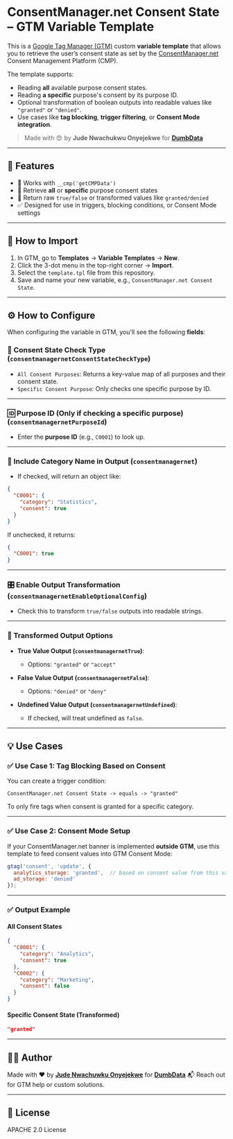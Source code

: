 # ConsentManager.net Consent State – GTM Variable Template

This is a [Google Tag Manager (GTM)](https://tagmanager.google.com/) custom **variable template** that allows you to retrieve the user’s consent state as set by the [ConsentManager.net](https://www.consentmanager.net/) Consent Management Platform (CMP).

The template supports:

* Reading **all** available purpose consent states.
* Reading **a specific** purpose's consent by its purpose ID.
* Optional transformation of boolean outputs into readable values like `"granted"` or `"denied"`.
* Use cases like **tag blocking**, **trigger filtering**, or **Consent Mode integration**.

> Made with 😍 by **Jude Nwachukwu Onyejekwe** for **[DumbData](https://www.dumbdata.co)**

---

## 📆 Features

* 🧹 Works with `__cmp('getCMPData')`
* 🔎 Retrieve **all** or **specific** purpose consent states
* 🧪 Return raw `true/false` or transformed values like `granted/denied`
* ✅ Designed for use in triggers, blocking conditions, or Consent Mode settings

---

## 🚀 How to Import

1. In GTM, go to **Templates** → **Variable Templates** → **New**.
2. Click the 3-dot menu in the top-right corner → **Import**.
3. Select the `template.tpl` file from this repository.
4. Save and name your new variable, e.g., `ConsentManager.net Consent State`.

---

## ⚙️ How to Configure

When configuring the variable in GTM, you'll see the following **fields**:

### 📍 Consent State Check Type (`consentmanagernetConsentStateCheckType`)

* `All Consent Purposes`: Returns a key-value map of all purposes and their consent state.
* `Specific Consent Purpose`: Only checks one specific purpose by ID.

---

### 🆔 Purpose ID (Only if checking a specific purpose) (`consentmanagernetPurposeId`)

* Enter the **purpose ID** (e.g., `C0001`) to look up.

---

### 📂 Include Category Name in Output (`consentmanagernet`)

* If checked, will return an object like:

```json
{
  "C0001": {
    "category": "Statistics",
    "consent": true
  }
}
```

If unchecked, it returns:

```json
{
  "C0001": true
}
```

---

### 🎛 Enable Output Transformation (`consentmanagernetEnableOptionalConfig`)

* Check this to transform `true/false` outputs into readable strings.

---

### 🧰 Transformed Output Options

* **True Value Output (`consentmanagernetTrue`)**:

  * Options: `"granted"` or `"accept"`
* **False Value Output (`consentmanagernetFalse`)**:

  * Options: `"denied"` or `"deny"`
* **Undefined Value Output (`consentmanagernetUndefined`)**:

  * If checked, will treat undefined as `false`.

---

## 💡 Use Cases

### ✅ Use Case 1: Tag Blocking Based on Consent

You can create a trigger condition:

```text
ConsentManager.net Consent State -> equals -> "granted"
```

To only fire tags when consent is granted for a specific category.

---

### ✅ Use Case 2: Consent Mode Setup

If your ConsentManager.net banner is implemented **outside GTM**, use this template to feed consent values into GTM Consent Mode:

```js
gtag('consent', 'update', {
  analytics_storage: 'granted',  // based on consent value from this variable
  ad_storage: 'denied'
});
```

---

### ✅ Output Example

#### All Consent States

```json
{
  "C0001": {
    "category": "Analytics",
    "consent": true
  },
  "C0002": {
    "category": "Marketing",
    "consent": false
  }
}
```

#### Specific Consent State (Transformed)

```json
"granted"
```

---

## 👨‍💻 Author

Made with ❤️ by **[Jude Nwachuwku Onyejekwe](https://www.linkedin.com/in/jude-nwachukwu-onyejekwe/)** for **[DumbData](https://www.dumbdata.co)**
📬 Reach out for GTM help or custom solutions.

---

## 📄 License

APACHE 2.0 License
